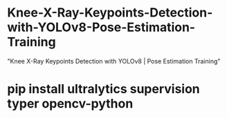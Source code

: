 # Knee-X-Ray-Keypoints-Detection-with-YOLOv8-Pose-Estimation-Training
"Knee X-Ray Keypoints Detection with YOLOv8 | Pose Estimation Training"



# pip install ultralytics supervision typer opencv-python
